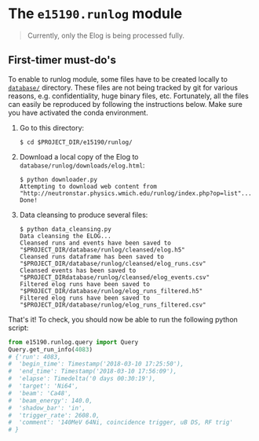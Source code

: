 # The `e15190.runlog` module

> Currently, only the Elog is being processed fully.


## First-timer must-do's

To enable to runlog module, some files have to be created locally to [`database/`](database) directory. These files are not being tracked by git for various reasons, e.g. confidentiality, huge binary files, etc. Fortunately, all the files can easily be reproduced by following the instructions below. Make sure you have activated the conda environment.

1. Go to this directory:
    ```console
    $ cd $PROJECT_DIR/e15190/runlog/
    ```
1. Download a local copy of the Elog to `database/runlog/downloads/elog.html`:
    ```console
    $ python downloader.py
    Attempting to download web content from
    "http://neutronstar.physics.wmich.edu/runlog/index.php?op=list"... 
    Done!
    ```
1. Data cleansing to produce several files:
    ```console
    $ python data_cleansing.py
    Data cleansing the ELOG...
    Cleansed runs and events have been saved to "$PROJECT_DIR/database/runlog/cleansed/elog.h5"
    Cleansed runs dataframe has been saved to "$PROJECT_DIR/database/runlog/cleansed/elog_runs.csv"
    Cleansed events has been saved to "$PROJECT_DIRdatabase/runlog/cleansed/elog_events.csv"
    Filtered elog runs have been saved to "$PROJECT_DIR/database/runlog/elog_runs_filtered.h5"
    Filtered elog runs have been saved to "$PROJECT_DIR/database/runlog/elog_runs_filtered.csv"
    ```

That's it! To check, you should now be able to run the following python script:
```python
from e15190.runlog.query import Query
Query.get_run_info(4083)
# {'run': 4083,
#  'begin_time': Timestamp('2018-03-10 17:25:50'),
#  'end_time': Timestamp('2018-03-10 17:56:09'),
#  'elapse': Timedelta('0 days 00:30:19'),
#  'target': 'Ni64',
#  'beam': 'Ca48',
#  'beam_energy': 140.0,
#  'shadow_bar': 'in',
#  'trigger_rate': 2608.0,
#  'comment': '140MeV 64Ni, coincidence trigger, uB DS, RF trig'
# }
```
